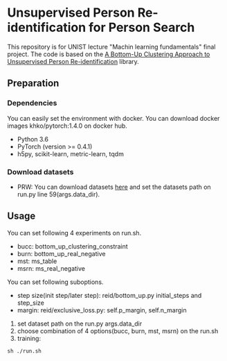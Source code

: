 # Unsupervised Person Re-identification for Person Search
This repository is for UNIST lecture "Machin learning fundamentals" final project. The code is based on the [A Bottom-Up Clustering Approach to Unsupervised Person Re-identification](https://github.com/vana77/Bottom-up-Clustering-Person-Re-identification) library. 
<!-- 
## Performances
The performances is listed below:

|       | mAP     |rank-1     | rank-5     | rank-10     | 
| ---------- | :-----------:  | :-----------: |:-----------:  | :-----------: |
| PRW     |  19.1%| 47.3%| 59.2% | 63.7% |
| PRW with constraint    | 19.4% | 49.4%|59.6%| 64.9%| -->

## Preparation
### Dependencies
You can easily set the environment with docker. You can download docker images khko/pytorch:1.4.0 on docker hub.

- Python 3.6
- PyTorch (version >= 0.4.1)
- h5py, scikit-learn, metric-learn, tqdm

### Download datasets 
- PRW: You can download datasets [here](https://drive.google.com/file/d/13-rHAm120Rqhx7oaIB6GJIUB_WiYjK8W/view?usp=sharing) and set the datasets path on run.py line 59(args.data_dir).

## Usage
You can set following 4 experiments on run.sh.
- bucc: bottom_up_clustering_constraint
- burn: bottom_up_real_negative
- mst: ms_table
- msrn: ms_real_negative

You can set following suboptions.
- step size(init step/later step): reid/bottom_up.py initial_steps and step_size
- margin: reid/exclusive_loss.py: self.p_margin, self.n_margin

1. set dataset path on the run.py args.data_dir
2. choose combination of 4 options(bucc, burn, mst, msrn) on the run.sh
3. training:
```shell
sh ./run.sh
```

